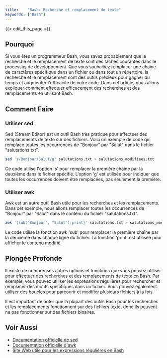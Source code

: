 ```yaml
---
title:    "Bash: Recherche et remplacement de texte"
keywords: ["Bash"]
---
```


{{< edit_this_page >}}

## Pourquoi

Si vous êtes un programmeur Bash, vous savez probablement que la recherche et le remplacement de texte sont des tâches courantes dans le processus de développement. Que vous souhaitiez remplacer une chaîne de caractères spécifique dans un fichier ou dans tout un répertoire, la recherche et le remplacement sont des outils précieux pour gagner du temps et augmenter l'efficacité de votre code. Dans cet article, nous allons expliquer comment effectuer efficacement des recherches et des remplacements en utilisant Bash.

## Comment Faire

### Utiliser sed

Sed (Stream Editor) est un outil Bash très pratique pour effectuer des remplacements de texte sur des fichiers. Voici un exemple de code qui remplace toutes les occurrences de "Bonjour" par "Salut" dans le fichier "salutations.txt".

```Bash
sed 's/Bonjour/Salut/g' salutations.txt > salutations_modifiees.txt
```

Ce code utilise l'option 's' pour remplacer la première chaîne par la deuxième dans le fichier spécifié. L'option 'g' est utilisée pour indiquer que toutes les occurrences doivent être remplacées, pas seulement la première.

### Utiliser awk

Awk est un autre outil Bash utile pour les recherches et les remplacements. Dans cet exemple, nous allons remplacer toutes les occurrences de "Bonjour" par "Salut" dans le contenu du fichier "salutations.txt".

```Bash
awk '{sub("Bonjour", "Salut");print}' salutations.txt > salutations_modifiees.txt
```

Le code utilise la fonction awk 'sub' pour remplacer la première chaîne par la deuxième dans chaque ligne du fichier. La fonction 'print' est utilisée pour afficher le contenu modifié.

## Plongée Profonde

Il existe de nombreuses autres options et fonctions que vous pouvez utiliser pour effectuer des recherches et des remplacements de texte en Bash. Par exemple, vous pouvez utiliser les expressions régulières pour rechercher et remplacer des motifs spécifiques dans un fichier. Vous pouvez également utiliser des boucles pour parcourir et modifier plusieurs fichiers à la fois.

Il est important de noter que la plupart des outils Bash pour les recherches et les remplacements fonctionnent sur des fichiers texte, donc ils peuvent ne pas fonctionner sur des fichiers binaires.

## Voir Aussi

- [Documentation officielle de sed](https://www.gnu.org/software/sed/manual/sed.html)
- [Documentation officielle d'awk](https://www.gnu.org/software/gawk/manual/gawk.html)
- [Site Web utile pour les expressions régulières en Bash](https://www.regular-expressions.info/posix.html)